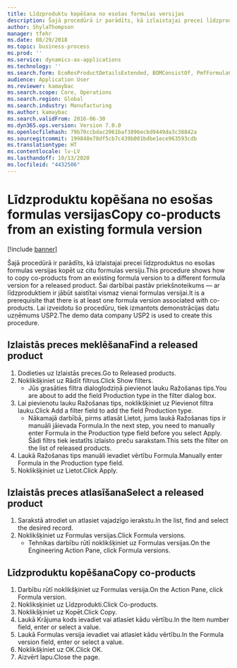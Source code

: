 ```yaml
---
title: Līdzproduktu kopēšana no esošas formulas versijas
description: Šajā procedūrā ir parādīts, kā izlaistajai precei līdzproduktus no esošas formulas versijas kopēt uz citu formulas versiju.
author: ShylaThompson
manager: tfehr
ms.date: 08/29/2018
ms.topic: business-process
ms.prod: ''
ms.service: dynamics-ax-applications
ms.technology: ''
ms.search.form: EcoResProductDetailsExtended, BOMConsistOf, PmfFormulaCoBy, BOMRouteCopyDialog
audience: Application User
ms.reviewer: kamaybac
ms.search.scope: Core, Operations
ms.search.region: Global
ms.search.industry: Manufacturing
ms.author: kamaybac
ms.search.validFrom: 2016-06-30
ms.dyn365.ops.version: Version 7.0.0
ms.openlocfilehash: 79b70ccbdac2061baf3896ecbd9449da3c38842a
ms.sourcegitcommit: 199848e78df5cb7c439b001bdbe1ece963593cdb
ms.translationtype: HT
ms.contentlocale: lv-LV
ms.lasthandoff: 10/13/2020
ms.locfileid: "4432506"
---
```

# <a name="copy-co-products-from-an-existing-formula-version"></a><span data-ttu-id="4bd2b-103">Līdzproduktu kopēšana no esošas formulas versijas</span><span class="sxs-lookup"><span data-stu-id="4bd2b-103">Copy co-products from an existing formula version</span></span>

[!include [banner](../../includes/banner.md)]

<span data-ttu-id="4bd2b-104">Šajā procedūrā ir parādīts, kā izlaistajai precei līdzproduktus no esošas formulas versijas kopēt uz citu formulas versiju.</span><span class="sxs-lookup"><span data-stu-id="4bd2b-104">This procedure shows how to copy co-products from an existing formula version to a different formula version for a released product.</span></span> <span data-ttu-id="4bd2b-105">Šai darbībai pastāv priekšnoteikums — ar līdzproduktiem ir jābūt saistītai vismaz vienai formulas versijai.</span><span class="sxs-lookup"><span data-stu-id="4bd2b-105">It is a prerequisite that there is at least one formula version associated with co-products.</span></span> <span data-ttu-id="4bd2b-106">Lai izveidotu šo procedūru, tiek izmantots demonstrācijas datu uzņēmums USP2.</span><span class="sxs-lookup"><span data-stu-id="4bd2b-106">The demo data company USP2 is used to create this procedure.</span></span>


## <a name="find-a-released-product"></a><span data-ttu-id="4bd2b-107">Izlaistās preces meklēšana</span><span class="sxs-lookup"><span data-stu-id="4bd2b-107">Find a released product</span></span>
1. <span data-ttu-id="4bd2b-108">Dodieties uz Izlaistās preces.</span><span class="sxs-lookup"><span data-stu-id="4bd2b-108">Go to Released products.</span></span>
2. <span data-ttu-id="4bd2b-109">Noklikšķiniet uz Rādīt filtrus.</span><span class="sxs-lookup"><span data-stu-id="4bd2b-109">Click Show filters.</span></span>
    * <span data-ttu-id="4bd2b-110">Jūs grasāties filtra dialoglodziņā pievienot lauku Ražošanas tips.</span><span class="sxs-lookup"><span data-stu-id="4bd2b-110">You are about to add the field Production type in the filter dialog box.</span></span>  
3. <span data-ttu-id="4bd2b-111">Lai pievienotu lauku Ražošanas tips, noklikšķiniet uz Pievienot filtra lauku.</span><span class="sxs-lookup"><span data-stu-id="4bd2b-111">Click Add a filter field to add the field Production type.</span></span>
    * <span data-ttu-id="4bd2b-112">Nākamajā darbībā, pirms atlasāt Lietot, jums laukā Ražošanas tips ir manuāli jāievada Formula.</span><span class="sxs-lookup"><span data-stu-id="4bd2b-112">In the next step, you need to manually enter Formula in the Production type field before you select Apply.</span></span> <span data-ttu-id="4bd2b-113">Šādi filtrs tiek iestatīts izlaisto preču sarakstam.</span><span class="sxs-lookup"><span data-stu-id="4bd2b-113">This sets the filter on the list of released products.</span></span>  
4. <span data-ttu-id="4bd2b-114">Laukā Ražošanas tips manuāli ievadiet vērtību Formula.</span><span class="sxs-lookup"><span data-stu-id="4bd2b-114">Manually enter Formula in the Production type field.</span></span>
5. <span data-ttu-id="4bd2b-115">Noklikšķiniet uz Lietot.</span><span class="sxs-lookup"><span data-stu-id="4bd2b-115">Click Apply.</span></span>

## <a name="select-a-released-product"></a><span data-ttu-id="4bd2b-116">Izlaistās preces atlasīšana</span><span class="sxs-lookup"><span data-stu-id="4bd2b-116">Select a released product</span></span>
1. <span data-ttu-id="4bd2b-117">Sarakstā atrodiet un atlasiet vajadzīgo ierakstu.</span><span class="sxs-lookup"><span data-stu-id="4bd2b-117">In the list, find and select the desired record.</span></span>
2. <span data-ttu-id="4bd2b-118">Noklikšķiniet uz Formulas versijas.</span><span class="sxs-lookup"><span data-stu-id="4bd2b-118">Click Formula versions.</span></span>
    * <span data-ttu-id="4bd2b-119">Tehnikas darbību rūtī noklikšķiniet uz Formulas versijas.</span><span class="sxs-lookup"><span data-stu-id="4bd2b-119">On the Engineering Action Pane, click Formula versions.</span></span>  

## <a name="copy-co-products"></a><span data-ttu-id="4bd2b-120">Līdzproduktu kopēšana</span><span class="sxs-lookup"><span data-stu-id="4bd2b-120">Copy co-products</span></span>
1. <span data-ttu-id="4bd2b-121">Darbību rūtī noklikšķiniet uz Formulas versija.</span><span class="sxs-lookup"><span data-stu-id="4bd2b-121">On the Action Pane, click Formula version.</span></span>
2. <span data-ttu-id="4bd2b-122">Nokliksķiniet uz Līdzprodukti.</span><span class="sxs-lookup"><span data-stu-id="4bd2b-122">Click Co-products.</span></span>
3. <span data-ttu-id="4bd2b-123">Noklikšķiniet uz Kopēt.</span><span class="sxs-lookup"><span data-stu-id="4bd2b-123">Click Copy.</span></span>
4. <span data-ttu-id="4bd2b-124">Laukā Krājuma kods ievadiet vai atlasiet kādu vērtību.</span><span class="sxs-lookup"><span data-stu-id="4bd2b-124">In the Item number field, enter or select a value.</span></span>
5. <span data-ttu-id="4bd2b-125">Laukā Formulas versija ievadiet vai atlasiet kādu vērtību.</span><span class="sxs-lookup"><span data-stu-id="4bd2b-125">In the Formula version field, enter or select a value.</span></span>
6. <span data-ttu-id="4bd2b-126">Noklikšķiniet uz OK.</span><span class="sxs-lookup"><span data-stu-id="4bd2b-126">Click OK.</span></span>
7. <span data-ttu-id="4bd2b-127">Aizvērt lapu.</span><span class="sxs-lookup"><span data-stu-id="4bd2b-127">Close the page.</span></span>

